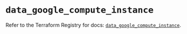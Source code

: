 # `data_google_compute_instance`

Refer to the Terraform Registry for docs: [`data_google_compute_instance`](https://registry.terraform.io/providers/hashicorp/google/6.5.0/docs/data-sources/compute_instance).
